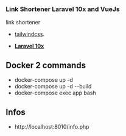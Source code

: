 ### Link Shortener Laravel 10x and VueJs

link shortener

- [tailwindcss](https://tailwindcss.com/).

- **[Laravel 10x](https://laravel.com/docs/10.x#your-first-laravel-project)**


## Docker 2 commands
- docker-compose up -d
- docker-compose up -d --build
- docker-compose exec app bash

## Infos
 - http://localhost:8010/info.php
